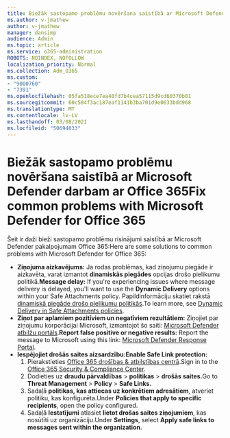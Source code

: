 ```yaml
---
title: Biežāk sastopamo problēmu novēršana saistībā ar Microsoft Defender darbam ar Office 365
ms.author: v-jmathew
author: v-jmathew
manager: dansimp
audience: Admin
ms.topic: article
ms.service: o365-administration
ROBOTS: NOINDEX, NOFOLLOW
localization_priority: Normal
ms.collection: Adm_O365
ms.custom:
- "9000760"
- "7391"
ms.openlocfilehash: 05fa518ece7ea40fd7b4cea57115d9cd60370b01
ms.sourcegitcommit: 60c504f3ac187eaf1141b3ba701d9e0633bdd968
ms.translationtype: MT
ms.contentlocale: lv-LV
ms.lasthandoff: 03/08/2021
ms.locfileid: "50694033"
---
```

# <a name="fix-common-problems-with-microsoft-defender-for-office-365"></a><span data-ttu-id="d9d58-102">Biežāk sastopamo problēmu novēršana saistībā ar Microsoft Defender darbam ar Office 365</span><span class="sxs-lookup"><span data-stu-id="d9d58-102">Fix common problems with Microsoft Defender for Office 365</span></span>

<span data-ttu-id="d9d58-103">Šeit ir daži bieži sastopamo problēmu risinājumi saistībā ar Microsoft Defender pakalpojumam Office 365:</span><span class="sxs-lookup"><span data-stu-id="d9d58-103">Here are some solutions to common problems with Microsoft Defender for Office 365:</span></span>

- <span data-ttu-id="d9d58-104">**Ziņojuma aizkavējums:** Ja rodas problēmas, kad ziņojumu piegāde ir aizkavēta, varat izmantot **dinamiskās piegādes** opcijas drošo pielikumu politikā.</span><span class="sxs-lookup"><span data-stu-id="d9d58-104">**Message delay:** If you're experiencing issues where message delivery is delayed, you'll want to use the **Dynamic Delivery** options within your Safe Attachments policy.</span></span> <span data-ttu-id="d9d58-105">Papildinformāciju skatiet rakstā [dinamiskā piegāde drošo pielikumu politikās](https://go.microsoft.com/fwlink/?linkid=2094106).</span><span class="sxs-lookup"><span data-stu-id="d9d58-105">To learn more, see [Dynamic Delivery in Safe Attachments policies](https://go.microsoft.com/fwlink/?linkid=2094106).</span></span>
- <span data-ttu-id="d9d58-106">**Ziņot par aplamiem pozitīviem un negatīviem rezultātiem:** Ziņojiet par ziņojumu korporācijai Microsoft, izmantojot šo saiti: [Microsoft Defender atbilžu portāls](https://go.microsoft.com/fwlink/?linkid=2092835).</span><span class="sxs-lookup"><span data-stu-id="d9d58-106">**Report false positive or negative results:** Report the message to Microsoft using this link: [Microsoft Defender Response Portal](https://go.microsoft.com/fwlink/?linkid=2092835).</span></span>
- <span data-ttu-id="d9d58-107">**Iespējojiet drošās saites aizsardzību:**</span><span class="sxs-lookup"><span data-stu-id="d9d58-107">**Enable Safe Link protection:**</span></span>
    1. <span data-ttu-id="d9d58-108">Pierakstieties [Office 365 drošības & atbilstības centrā](https://go.microsoft.com/fwlink/p/?linkid=2077143).</span><span class="sxs-lookup"><span data-stu-id="d9d58-108">Sign in to the [Office 365 Security & Compliance Center](https://go.microsoft.com/fwlink/p/?linkid=2077143).</span></span>
    2. <span data-ttu-id="d9d58-109">Dodieties uz **draudu pārvaldības**  >  **politikas**  >  **drošās saites.**</span><span class="sxs-lookup"><span data-stu-id="d9d58-109">Go to **Threat Management** > **Policy** > **Safe Links.**</span></span>
    3. <span data-ttu-id="d9d58-110">Sadaļā **politikas, kas attiecas uz konkrētiem adresātiem**, atveriet politiku, kas konfigurēta.</span><span class="sxs-lookup"><span data-stu-id="d9d58-110">Under **Policies that apply to specific recipients**, open the policy configured.</span></span>
    4. <span data-ttu-id="d9d58-111">Sadaļā **Iestatījumi** atlasiet **lietot drošas saites ziņojumiem**, kas nosūtīti uz organizāciju.</span><span class="sxs-lookup"><span data-stu-id="d9d58-111">Under **Settings**, select **Apply safe links to messages sent within the organization**.</span></span>
